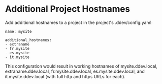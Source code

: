 <h1> Additional Project Hostnames</h1>

Add additional hostnames to a project in the project's .ddev/config.yaml:

```
name: mysite

additional_hostnames:
- extraname
- fr.mysite
- es.mysite
- it.mysite
```

This configuration would result in working hostnames of mysite.ddev.local, extraname.ddev.local, fr.mysite.ddev.local, es.mysite.ddev.local, and it.mysite.ddev.local (with full http and https URLs for each).